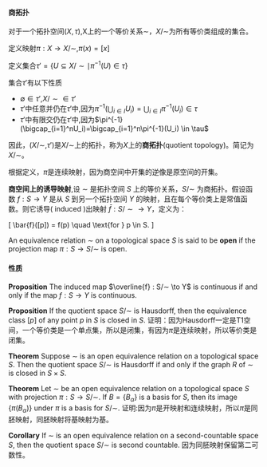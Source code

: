 #### 商拓扑

对于一个拓扑空间$(X,\tau)$,X上的一个等价关系$\sim$，$X/\sim$为所有等价类组成的集合。

定义映射$\pi:X \to X/\sim,\pi(x)=[x]$

定义集合$\tau'=\{U \subseteq X/\sim \mid \pi^{-1}(U) \in \tau\}$

集合$\tau'$有以下性质

- $\emptyset \in \tau'$,$X/\sim \in \tau'$
- $\tau'$中任意并仍在$\tau'$中,因为$\pi^{-1}(\bigcup_{i \in I}U_i)=\bigcup_{i \in I}\pi^{-1}(U_i) \in \tau$
- $\tau'$中有限交仍在$\tau'$中,因为$\pi^{-1}(\bigcap_{i=1}^nU_i)=\bigcap_{i=1}^n\pi^{-1}(U_i) \in \tau$

因此，$(X/\sim,\tau')$是$X/\sim$上的拓扑，称为$X$上的**商拓扑**(quotient topology)。简记为$X/\sim$。

根据定义，$\pi$是连续映射，因为商空间中开集的逆像是原空间的开集。

**商空间上的诱导映射**,设 $\sim$ 是拓扑空间 $S$ 上的等价关系，$S/\sim$ 为商拓扑。假设函数 $f: S \to Y$ 是从 $S$ 到另一个拓扑空间 $Y$ 的映射，且在每个等价类上是常值函数。则它诱导( induced )出映射 $\bar{f}: S/\sim \to Y$，定义为：

\[ \bar{f}([p]) = f(p) \quad \text{for } p \in S. \]

An equivalence relation $\sim$ on a topological space $S$ is said to be **open** if the projection map $\pi : S \to S/\sim$ is open.

#### 性质

$\textbf{Proposition}$ The induced map $\overline{f} : S/∼ \to Y$ is continuous if and only if the map $f : S \to Y$ is continuous.

$\textbf{Proposition}$ If the quotient space $S/∼$ is Hausdorff, then the equivalence class $[p]$ of any point $p$ in $S$ is closed in $S$. 证明：因为Hausdorff一定是T1空间，一个等价类是一个单点集，所以是闭集，有因为$\pi$是连续映射，所以等价类是闭集。

$\textbf{Theorem}$ Suppose $\sim$ is an open equivalence relation on a topological space $S$. Then the quotient space $S/\sim$ is Hausdorff if and only if the graph $R$ of $\sim$ is closed in $S \times S$.

$\textbf{Theorem}$ Let $\sim$ be an open equivalence relation on a topological space $S$ with projection $\pi : S \to S/\sim$. If $B = \{B_\alpha\}$ is a basis for $S$, then its image $\{\pi(B_\alpha)\}$ under $\pi$ is a basis for $S/\sim$. 证明:因为$\pi$是开映射和连续映射，所以$\pi$是同胚映射，同胚映射将基映射为基。

$\textbf{Corollary}$ If $\sim$ is an open equivalence relation on a second-countable space $S$, then the quotient space $S/\sim$ is second countable. 因为同胚映射保留第二可数性。

